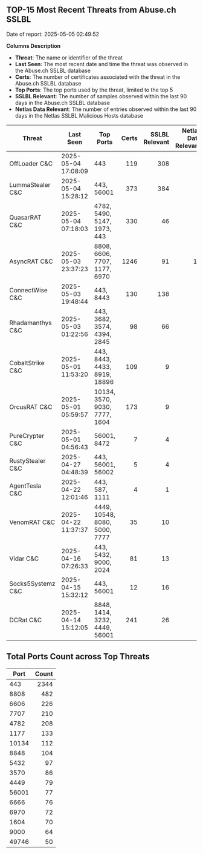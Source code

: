 ## TOP-15 Most Recent Threats from Abuse.ch SSLBL
Date of report: 2025-05-05 02:49:52

**Columns Description**
- **Threat**: The name or identifier of the threat
- **Last Seen**: The most recent date and time the threat was observed in the Abuse.ch SSLBL database
- **Certs**: The number of certificates associated with the threat in the Abuse.ch SSLBL database
- **Top Ports**: The top ports used by the threat, limited to the top 5
- **SSLBL Relevant**: The number of samples observed within the last 90 days in the Abuse.ch SSLBL database
- **Netlas Data Relevant**: The number of entries observed within the last 90 days in the Netlas SSLBL Malicious Hosts database



| Threat                     | Last Seen           | Top Ports          | Certs        | SSLBL Relevant   | Netlas Data Relevant  |
|----------------------------|---------------------|--------------------|-------------:|-----------------:|----------------------:|
| OffLoader C&C              | 2025-05-04 17:08:09 | 443 | 119 | 308 | 0 |
| LummaStealer C&C           | 2025-05-04 15:28:12 | 443, 56001 | 373 | 384 | 0 |
| QuasarRAT C&C              | 2025-05-04 07:18:03 | 4782, 5490, 5147, 1973, 443 | 330 | 46 | 2 |
| AsyncRAT C&C               | 2025-05-03 23:37:23 | 8808, 6606, 7707, 1177, 6970 | 1246 | 91 | 18 |
| ConnectWise C&C            | 2025-05-03 19:48:44 | 443, 8443 | 130 | 138 | 5 |
| Rhadamanthys C&C           | 2025-05-03 01:22:56 | 443, 3682, 3574, 4394, 2845 | 98 | 66 | 4 |
| CobaltStrike C&C           | 2025-05-01 11:53:20 | 443, 8443, 4433, 8919, 18896 | 109 | 9 | 3 |
| OrcusRAT C&C               | 2025-05-01 05:59:57 | 10134, 3570, 9030, 7777, 1604 | 173 | 9 | 0 |
| PureCrypter C&C            | 2025-05-01 04:56:43 | 56001, 8472 | 7 | 4 | 0 |
| RustyStealer C&C           | 2025-04-27 04:48:39 | 443, 56001, 56002 | 5 | 4 | 1 |
| AgentTesla C&C             | 2025-04-22 12:01:46 | 443, 587, 1111 | 4 | 1 | 1 |
| VenomRAT C&C               | 2025-04-22 11:37:37 | 4449, 10548, 8080, 5000, 7777 | 35 | 10 | 2 |
| Vidar C&C                  | 2025-04-16 07:26:33 | 443, 5432, 9000, 2024 | 81 | 13 | 6 |
| Socks5Systemz C&C          | 2025-04-15 15:32:12 | 443, 56001 | 12 | 16 | 8 |
| DCRat C&C                  | 2025-04-14 15:12:05 | 8848, 1414, 3232, 4449, 56001 | 241 | 26 | 0 |

## Total Ports Count across Top Threats
| Port       | Count      |
|------------|-----------:|
| 443 | 2344 |
| 8808 | 482 |
| 6606 | 226 |
| 7707 | 210 |
| 4782 | 208 |
| 1177 | 133 |
| 10134 | 112 |
| 8848 | 104 |
| 5432 | 97 |
| 3570 | 86 |
| 4449 | 79 |
| 56001 | 77 |
| 6666 | 76 |
| 6970 | 72 |
| 1604 | 70 |
| 9000 | 64 |
| 49746 | 50 |